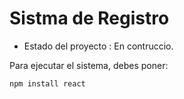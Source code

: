 <h1> Sistma de Registro</h1>

- Estado del proyecto : En contruccio.

Para ejecutar el sistema, debes poner:

```npm install react```
